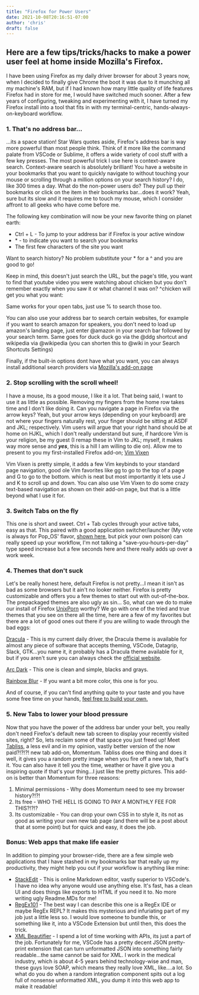 ```yaml
---
title: "Firefox for Power Users"
date: 2021-10-08T20:16:51-07:00
author: 'chris'
draft: false
---
```


## Here are a few tips/tricks/hacks to make a power user feel at home inside Mozilla's Firefox.

I have been using Firefox as my daily driver browser for about 3 years now, when I decided to finally give Chrome the boot it was due to it munching all my machine's RAM, but if I had known how many little quality of life features Firefox had in store for me, I would have switched much sooner. After a few years of configuring, tweaking and experimenting with it, I have turned my Firefox install into a tool that fits in with my terminal-centric, hands-always-on-keyboard workflow. 


  

### 1. That's no address bar...

  

...its a space station! Star Wars quotes aside, Firefox's address bar is way more powerful than most people think. Think of it more like the command palate from VSCode or Sublime, it offers a wide variety of cool stuff with a few key presses. The most powerful trick I use here is context-aware search. Context-aware search is absolutely brilliant! You have a website in your bookmarks that you want to quickly navigate to without touching your mouse or scrolling through a million options on your search history? I do, like 300 times a day. What do the non-power users do? They pull up their bookmarks or click on the item in their bookmarks bar...does it work? Yeah, sure but its slow and it requires me to touch my mouse, which I consider affront to all geeks who have come before me. 

The following key combination will now be your new favorite thing on planet earth: 

 - Ctrl + L - To jump to your address bar if Firefox is your active window
 - \* - to indicate you want to search your bookmarks 
 - The first few characters of the site you want

<screenshot>

Want to search history? No problem substitute your * for a ^ and you are good to go!

Keep in mind, this doesn't just search the URL, but the page's title, you want to find that youtube video you were watching about chicken but you don't remember exactly when you saw it or what channel it was on? ^chicken will get you what you want:

<screenshot>

Same works for your open tabs, just use % to search those too. 

You can also use your address bar to search certain websites, for example if you want to search amazon for speakers, you don't need to load up amazon's landing page, just enter @amazon in your search bar followed by your search term. Same goes for duck duck go via the @ddg shortcut and wikipedia via @wikipedia (you can shorten this to @wiki in your Search Shortcuts Settings)

Finally, if the built-in options dont have what you want, you can always install additional search providers via [Mozilla's add-on page](https://addons.mozilla.org/en-US/firefox/extensions/category/search-tools/) 

### 2. Stop scrolling with the scroll wheel!

I have a mouse, its a good mouse, I like it a lot. That being said, I want to use it as little as possible. Removing my fingers from the home row takes time and I don't like doing it. Can you navigate a page in Firefox via the arrow keys? Yeah, but your arrow keys (depending on your keyboard) are not where your fingers naturally rest, your finger should be sitting at ASDF and JKL; respectively. Vim users will argue that your right hand should be at home on HJKL, which I don't really understand but sure, if hardcore Vim is your religion, be my guest (I remap these in Vim to JKL; myself, it makes way more sense and ***yes***, this is a hill I am willing to die on).  Allow me to present to you my first-installed Firefox add-on; [Vim Vixen](https://addons.mozilla.org/en-US/firefox/addon/vim-vixen/) 

Vim Vixen is pretty simple, it adds a few Vim keybinds to your standard page navigation, good ole Vim favorites like gg to go to the top of a page and G to go to the bottom. which is neat but most importantly it lets use J and K to scroll up and down. You can also use Vim Vixen to do some crazy text-based navigation as shown on their add-on page, but that is a little beyond what I use it for. 


### 3. Switch Tabs on the fly

This one is short and sweet. Ctrl + Tab cycles through your active tabs, easy as that. This paired with a good application switcher/launcher (My vote is always for Pop_OS' flavor, [shown here](https://youtu.be/aqj0cRTZaVE?t=9), but pick your own poison) can really speed up your workflow, I'm not talking a "save-you-hours-per-day" type speed increase but a few seconds here and there really adds up over a work week. 

### 4. Themes that don't suck

Let's be really honest here, default Firefox is not pretty...I mean it isn't as bad as some browsers but it ain't no looker neither. Firefox is pretty customizable and offers you a few themes to start out with out-of-the-box. The prepackaged themes are also ugly as sin... So, what can we do to make our install of Firefox [UnixPorn](https://www.reddit.com/r/unixporn/) worthy? We go with one of the tried and true themes that you see on there all the time, here are a few of my favorites but there are a lot of good ones out there if you are willing to wade through the bad eggs:

[Dracula](https://addons.mozilla.org/en-US/firefox/addon/dracula-dark/) - This is my current daily driver, the Dracula theme is available for almost any piece of software that accepts theming, VSCode, Datagrip, Slack, GTK...you name it, it probably has a Dracula theme available for it, but if you aren't sure you can always check the [official website](https://draculatheme.com/).

[Arc Dark](https://addons.mozilla.org/en-US/firefox/addon/arc-dark-theme-we/?utm_source=addons.mozilla.org&utm_medium=referral&utm_content=search) - This one is clean and simple, blacks and grays.

[Rainbow Blur](https://addons.mozilla.org/en-US/firefox/addon/rainbow-blur-1/?utm_source=addons.mozilla.org&utm_medium=referral&utm_content=search) - If you want a bit more color, this one is for you. 

And of course, if you can't find anything quite to your taste and you have some free time on your hands, [feel free to build your own.](https://extensionworkshop.com/documentation/themes/)


### 5. New Tabs to lower your blood pressure

Now that you have the power of the address bar under your belt, you really don't need Firefox's default new tab screen to display your recently visited sites, right? So, lets reclaim some of that space you just freed up! Meet [Tabliss](https://addons.mozilla.org/en-US/firefox/addon/tabliss/), a less evil and in my opinion, vastly better version of the now paid?!?!?! new tab add-on, Momentum. Tabliss does one thing and does it well, it gives you a random pretty image when you fire off a new tab, that's it. You can also have it tell you the time, weather or have it give you a inspiring quote if that's your thing...I just like the pretty pictures. This add-on is better than Momentum for three reasons: 

 1. Minimal permissions - Why does Momentum need to see my browser history?!?!
 2. Its free - WHO THE HELL IS GOING TO PAY A MONTHLY FEE FOR THIS?!?!?
 3. Its customizable - You can drop your own CSS in to style it, its not as good as writing your own new tab page (and there will be a post about that at some point) but for quick and easy, it does the job. 

### Bonus: Web apps that make life easier

In addition to pimping your browser-ride, there are a few simple web applications that I have stashed in my bookmarks bar that really up my productivity, they might help you out if your workflow is anything like mine:

- [StackEdit](https://stackedit.io/) - This is online Markdown editor, vastly superior to VSCode's. I have no idea why anyone would use anything else. It's fast, has a clean UI and does things like exports to HTML if you need it to. No more writing ugly Readme.MDs for me!
- [RegEx101](https://regex101.com/) - The best way I can describe this one is a RegEx IDE or maybe RegEx REPL? It makes this mysterious and infuriating part of my job just a little less so. I would love someone to bundle this, or something like it,  into a VSCode Extension but until then, this does the trick.
- [XML Beautifier](https://codebeautify.org/xml-pretty-print) - I spend a lot of time working with APIs, its just a part of the job. Fortunately for me, VSCode has a pretty decent JSON pretty-print extension that can turn unformatted JSON into something fairly readable...the same cannot be said for XML. I work in the medical industry, which is about 4-5 years behind technology-wise and man, these guys love SOAP, which means they really love XML, like....a lot. So what do you do when a random integration component spits out a log full of nonsense unformatted XML, you dump it into this web app to make it readable!


